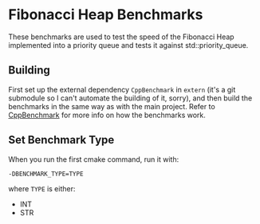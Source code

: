 # Fibonacci Heap Benchmarks
These benchmarks are used to test the speed of the Fibonacci Heap implemented into a priority queue and tests it against std::priority_queue.

## Building
First set up the external dependency `CppBenchmark` in `extern` (it's a git submodule so I can't automate the building of it, sorry), and then build the benchmarks in the same way as with the main project.
Refer to [CppBenchmark](https://github.com/chronoxor/CppBenchmark) for more info on how the benchmarks work.

## Set Benchmark Type
When you run the first cmake command, run it with:

    -DBENCHMARK_TYPE=TYPE

where `TYPE` is either:
* INT
* STR

